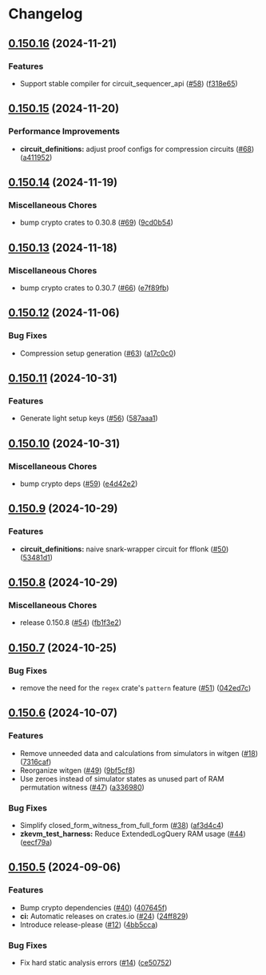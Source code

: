 # Changelog

## [0.150.16](https://github.com/matter-labs/zksync-protocol/compare/v0.150.15...v0.150.16) (2024-11-21)


### Features

* Support stable compiler for circuit_sequencer_api ([#58](https://github.com/matter-labs/zksync-protocol/issues/58)) ([f318e65](https://github.com/matter-labs/zksync-protocol/commit/f318e6537a20ef12244fb611a03778b203f986d0))

## [0.150.15](https://github.com/matter-labs/zksync-protocol/compare/v0.150.14...v0.150.15) (2024-11-20)


### Performance Improvements

* **circuit_definitions:** adjust proof configs for compression circuits ([#68](https://github.com/matter-labs/zksync-protocol/issues/68)) ([a411952](https://github.com/matter-labs/zksync-protocol/commit/a411952734f7dcac304b387c17a55e9ff1a9556c))

## [0.150.14](https://github.com/matter-labs/zksync-protocol/compare/v0.150.13...v0.150.14) (2024-11-19)


### Miscellaneous Chores

* bump crypto crates to 0.30.8 ([#69](https://github.com/matter-labs/zksync-protocol/issues/69)) ([9cd0b54](https://github.com/matter-labs/zksync-protocol/commit/9cd0b543a6619f94c50b0869a82b57288dc92264))

## [0.150.13](https://github.com/matter-labs/zksync-protocol/compare/v0.150.12...v0.150.13) (2024-11-18)


### Miscellaneous Chores

* bump crypto crates to 0.30.7 ([#66](https://github.com/matter-labs/zksync-protocol/issues/66)) ([e7f89fb](https://github.com/matter-labs/zksync-protocol/commit/e7f89fb306d12758ce60da16f3f1f921b7af3b55))

## [0.150.12](https://github.com/matter-labs/zksync-protocol/compare/v0.150.11...v0.150.12) (2024-11-06)


### Bug Fixes

* Compression setup generation ([#63](https://github.com/matter-labs/zksync-protocol/issues/63)) ([a17c0c0](https://github.com/matter-labs/zksync-protocol/commit/a17c0c0425e3c3c13f7c546d7c3f58ef264a502a))

## [0.150.11](https://github.com/matter-labs/zksync-protocol/compare/v0.150.10...v0.150.11) (2024-10-31)


### Features

* Generate light setup keys ([#56](https://github.com/matter-labs/zksync-protocol/issues/56)) ([587aaa1](https://github.com/matter-labs/zksync-protocol/commit/587aaa1530e0f44300530865a01777c42a3b1d85))

## [0.150.10](https://github.com/matter-labs/zksync-protocol/compare/v0.150.9...v0.150.10) (2024-10-31)


### Miscellaneous Chores

* bump crypto deps ([#59](https://github.com/matter-labs/zksync-protocol/issues/59)) ([e4d42e2](https://github.com/matter-labs/zksync-protocol/commit/e4d42e2ab1ff9c3f7767a1515f8407bb651c106f))

## [0.150.9](https://github.com/matter-labs/zksync-protocol/compare/v0.150.8...v0.150.9) (2024-10-29)


### Features

* **circuit_definitions:** naive snark-wrapper circuit for fflonk ([#50](https://github.com/matter-labs/zksync-protocol/issues/50)) ([53481d1](https://github.com/matter-labs/zksync-protocol/commit/53481d18eee028a72979ef32f930d40d1bfa0133))

## [0.150.8](https://github.com/matter-labs/zksync-protocol/compare/v0.150.7...v0.150.8) (2024-10-29)


### Miscellaneous Chores

* release 0.150.8 ([#54](https://github.com/matter-labs/zksync-protocol/issues/54)) ([fb1f3e2](https://github.com/matter-labs/zksync-protocol/commit/fb1f3e2f9cee1d352ca384e5869a771112ecc351))

## [0.150.7](https://github.com/matter-labs/zksync-protocol/compare/v0.150.6...v0.150.7) (2024-10-25)


### Bug Fixes

* remove the need for the `regex` crate's `pattern` feature ([#51](https://github.com/matter-labs/zksync-protocol/issues/51)) ([042ed7c](https://github.com/matter-labs/zksync-protocol/commit/042ed7c1d141f9da0ce54eb680bc42dc706371b2))

## [0.150.6](https://github.com/matter-labs/zksync-protocol/compare/v0.150.5...v0.150.6) (2024-10-07)


### Features

* Remove unneeded data and calculations from simulators in witgen ([#18](https://github.com/matter-labs/zksync-protocol/issues/18)) ([7316caf](https://github.com/matter-labs/zksync-protocol/commit/7316caf3428414c9cf8a1b9c4a7846bd813e4050))
* Reorganize witgen ([#49](https://github.com/matter-labs/zksync-protocol/issues/49)) ([9bf5cf8](https://github.com/matter-labs/zksync-protocol/commit/9bf5cf839f76a19f7c21981d8c56a7f8bbe03d7e))
* Use zeroes instead of simulator states as unused part of RAM permutation witness ([#47](https://github.com/matter-labs/zksync-protocol/issues/47)) ([a336980](https://github.com/matter-labs/zksync-protocol/commit/a3369809a760c448542d6e6877b95bbabac25d14))


### Bug Fixes

* Simplify closed_form_witness_from_full_form ([#38](https://github.com/matter-labs/zksync-protocol/issues/38)) ([af3d4c4](https://github.com/matter-labs/zksync-protocol/commit/af3d4c4995abf843c79813115716556b4216df53))
* **zkevm_test_harness:** Reduce ExtendedLogQuery RAM usage ([#44](https://github.com/matter-labs/zksync-protocol/issues/44)) ([eecf79a](https://github.com/matter-labs/zksync-protocol/commit/eecf79acebb15db168cf66534f7e1bb644526e72))

## [0.150.5](https://github.com/matter-labs/zksync-protocol/compare/v0.150.4...v0.150.5) (2024-09-06)


### Features

* Bump crypto dependencies ([#40](https://github.com/matter-labs/zksync-protocol/issues/40)) ([407645f](https://github.com/matter-labs/zksync-protocol/commit/407645f349052b47f224fc24febdf8f1618341a7))
* **ci:** Automatic releases on crates.io ([#24](https://github.com/matter-labs/zksync-protocol/issues/24)) ([24ff829](https://github.com/matter-labs/zksync-protocol/commit/24ff829f365b04948e349f9c5ad160d6e2eeae69))
* Introduce release-please ([#12](https://github.com/matter-labs/zksync-protocol/issues/12)) ([4bb5cca](https://github.com/matter-labs/zksync-protocol/commit/4bb5cca0b113f06185201d10db31a73f0f56ea1e))


### Bug Fixes

* Fix hard static analysis errors ([#14](https://github.com/matter-labs/zksync-protocol/issues/14)) ([ce50752](https://github.com/matter-labs/zksync-protocol/commit/ce50752e8c277537c40e3e16cfd6bc6f7ab8e700))
